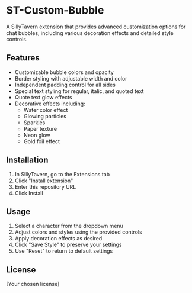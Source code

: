 # ST-Custom-Bubble

A SillyTavern extension that provides advanced customization options for chat bubbles, including various decoration effects and detailed style controls.

## Features

- Customizable bubble colors and opacity
- Border styling with adjustable width and color
- Independent padding control for all sides
- Special text styling for regular, italic, and quoted text
- Quote text glow effects
- Decorative effects including:
  - Water color effect
  - Glowing particles
  - Sparkles
  - Paper texture
  - Neon glow
  - Gold foil effect

## Installation

1. In SillyTavern, go to the Extensions tab
2. Click "Install extension"
3. Enter this repository URL
4. Click Install

## Usage

1. Select a character from the dropdown menu
2. Adjust colors and styles using the provided controls
3. Apply decoration effects as desired
4. Click "Save Style" to preserve your settings
5. Use "Reset" to return to default settings

## License

[Your chosen license]
